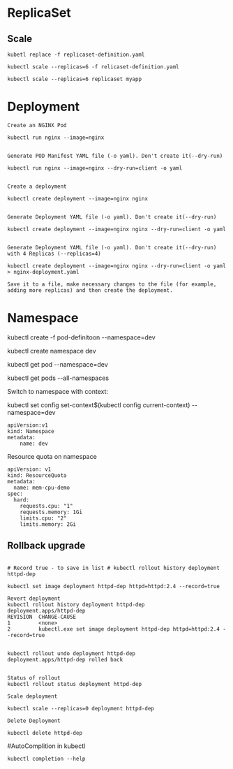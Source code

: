 # ReplicaSet


## Scale

```
kubetl replace -f replicaset-definition.yaml

kubectl scale --replicas=6 -f relicaset-definition.yaml

kubectl scale --replicas=6 replicaset myapp

```

# Deployment

```
Create an NGINX Pod

kubectl run nginx --image=nginx


Generate POD Manifest YAML file (-o yaml). Don't create it(--dry-run)

kubectl run nginx --image=nginx --dry-run=client -o yaml


Create a deployment

kubectl create deployment --image=nginx nginx


Generate Deployment YAML file (-o yaml). Don't create it(--dry-run)

kubectl create deployment --image=nginx nginx --dry-run=client -o yaml


Generate Deployment YAML file (-o yaml). Don't create it(--dry-run) with 4 Replicas (--replicas=4)

kubectl create deployment --image=nginx nginx --dry-run=client -o yaml > nginx-deployment.yaml

Save it to a file, make necessary changes to the file (for example, adding more replicas) and then create the deployment.

```

# Namespace

kubectl create -f pod-definitoon --namespace=dev

kubectl create namespace dev

kubectl get pod --namespace=dev

kubectl get pods --all-namespaces

Switch to namespace with context:

kubectl set config set-context$(kubectl config current-context) --namespace=dev


```
apiVersion:v1
kind: Namespace
metadata:
	name: dev
```

Resource quota on namespace
```
apiVersion: v1
kind: ResourceQuota
metadata:
  name: mem-cpu-demo
spec:
  hard:
    requests.cpu: "1"
    requests.memory: 1Gi
    limits.cpu: "2"
    limits.memory: 2Gi
```

## Rollback upgrade

```

# Record true - to save in list # kubectl rollout history deployment httpd-dep   

kubectl set image deployment httpd-dep httpd=httpd:2.4 --record=true

Revert deployment
kubectl rollout history deployment httpd-dep    
deployment.apps/httpd-dep
REVISION  CHANGE-CAUSE
1         <none>
2         kubectl.exe set image deployment httpd-dep httpd=httpd:2.4 --record=true


kubectl rollout undo deployment httpd-dep       
deployment.apps/httpd-dep rolled back


Status of rollout
kubectl rollout status deployment httpd-dep

Scale deployment

kubectl scale --replicas=0 deployment httpd-dep

Delete Deployment

kubectl delete httpd-dep
```

#AutoComplition in kubectl

```
kubectl completion --help
```